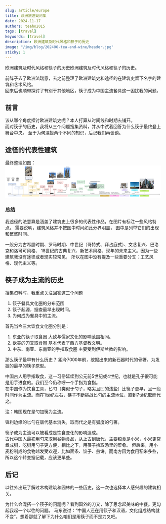 ```yaml
---
slug: article/europe
title: 欧洲旅游疑问集
date: 2024-11-17
authors: teaho2015
tags: [travel]
keywords: [travel]
description: 欧洲建筑及时代风格和筷子的历史
image: "/img/blog/202406-tea-and-wine/header.jpg"
sticky: 1
---
```


欧洲建筑及时代风格和筷子的历史欧洲建筑及时代风格和筷子的历史。

前阵子去了欧洲法瑞意，去之前整理了欧洲建筑史和途径的在建筑史留下名字的建筑和艺术风格。<br/>
回来后也顺带探讨了有别于其他地区，筷子成为中国主流餐具这一困扰我的问题。
<br/>
<!-- truncate -->

## 前言

该从哪个角度探讨欧洲建筑史呢？本人打算从时间线和时期去铺开。  
而对筷子的历史，我将从三个问题搜集资料，并从中试着回答为什么筷子最终登上舞台中央。
至于为何混搭两个不同的知识，后记我们再谈谈。

## 途径的代表性建筑

最终整理如图：
![img.png](arch_history.png)

### 总结

我途径的法意算是涵盖了建筑史上很多的代表性作品，在图片有标注一些风格特点。
需要说明，建筑风格并不按图中时间如此分界明显， 图中是列举它们的出现和繁盛时间。

一般分为古希腊时期、罗马时期、中世纪（哥特式、拜占庭式）、文艺复兴、巴洛克和洛可可风格、
18世纪的古典复兴、新艺术风格、现年的未来主义。因为一些建筑我没有途径或者现实较常见，
所以在图中没有提及一些重要分支：工艺风格、现代主义等。


## 筷子成为主流的历史

搜集资料时，我重点关注回答这三个问题
1. 筷子餐具文化圈的分布范围
2. 筷子起源，据查最早出现时间。
3. 为何成为餐具中的主流。



首先当今三大饮食文化圈分别是：
1. 东亚的筷子取食圈 大致与儒家文化的影响范围相同。
2. 欧美的刀叉取食圈 基本代表了西方基督教文明。
3. 中东、南亚、东南亚的手指取食圈 主要受到伊斯兰教的影响。


那么筷子最早有什么历史？
距今7000年前，挖掘出来的新石器时代的骨箸。为发掘的最早的筷子原型。

中国古人用手指取食，这一习俗延续到公元前5世纪或4世纪，也就是孔子很可能是用手进食的。我们至今仍称呼一个手指为食指。  
在中国作为饮食工具，匕勺（类似于勺子，略尖且凹的浅些）比筷子更早，且一段时间作为主流。而在1世纪左右，筷子不断挑战匕勺的主流地位，直到7世纪取而代之。

注：韩国现在是勺加筷为主流。

锋利边缘的匕勺在唐代基本消失，取而代之是有弧度的勺箸。

筷子成为主流可以被看成是饮食变化的影响造成。  
古代中国人最初用勺来取用谷物食品，从上古到唐代，主要粮食是小米，小米更常煮成粥，吃粥用勺子更方便，相比之下，用筷子拾取汤里的菜肴。
但后来，用小麦粉制成的食物越发受欢迎，比如面条、饺子、煎饼。而南方因为食用稻米多些，所以这个转变据记载，应该更早些。

## 后记

以往外出玩了解过木构建筑和园林的一些历史，这一次也选择本人感兴趣的建筑相关。

为什么会混搭一个筷子的问题呢？看到国外的刀叉，除了思念起美味的中餐。更勾起我起一个以往的问题。
马东说过：“中国人还在用筷子和汉语，文化组成结构就不变”。想着那就了解下为什么咱们是用筷子而不是刀叉吧。
